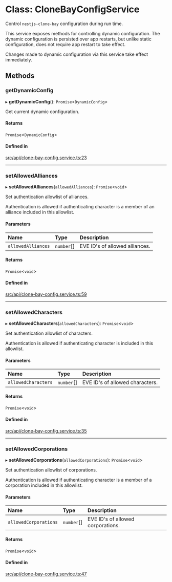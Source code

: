 # Class: CloneBayConfigService

Control `nestjs-clone-bay` configuration during run time.

This service exposes methods for controlling dynamic configuration. The
dynamic configuration is persisted over app restarts, but unlike static
configuration, does not require app restart to take effect.

Changes made to dynamic configuration via this service take effect
immediately.

## Methods

### getDynamicConfig

▸ **getDynamicConfig**(): `Promise`\<`DynamicConfig`\>

Get current dynamic configuration.

#### Returns

`Promise`\<`DynamicConfig`\>

#### Defined in

[src/api/clone-bay-config.service.ts:23](https://github.com/joonashak/nestjs-clone-bay/blob/fb218b0/lib/src/api/clone-bay-config.service.ts#L23)

___

### setAllowedAlliances

▸ **setAllowedAlliances**(`allowedAlliances`): `Promise`\<`void`\>

Set authentication allowlist of alliances.

Authentication is allowed if authenticating character is a member of an
alliance included in this allowlist.

#### Parameters

| Name | Type | Description |
| :------ | :------ | :------ |
| `allowedAlliances` | `number`[] | EVE ID's of allowed alliances. |

#### Returns

`Promise`\<`void`\>

#### Defined in

[src/api/clone-bay-config.service.ts:59](https://github.com/joonashak/nestjs-clone-bay/blob/fb218b0/lib/src/api/clone-bay-config.service.ts#L59)

___

### setAllowedCharacters

▸ **setAllowedCharacters**(`allowedCharacters`): `Promise`\<`void`\>

Set authentication allowlist of characters.

Authentication is allowed if authenticating character is included in this
allowlist.

#### Parameters

| Name | Type | Description |
| :------ | :------ | :------ |
| `allowedCharacters` | `number`[] | EVE ID's of allowed characters. |

#### Returns

`Promise`\<`void`\>

#### Defined in

[src/api/clone-bay-config.service.ts:35](https://github.com/joonashak/nestjs-clone-bay/blob/fb218b0/lib/src/api/clone-bay-config.service.ts#L35)

___

### setAllowedCorporations

▸ **setAllowedCorporations**(`allowedCorporations`): `Promise`\<`void`\>

Set authentication allowlist of corporations.

Authentication is allowed if authenticating character is a member of a
corporation included in this allowlist.

#### Parameters

| Name | Type | Description |
| :------ | :------ | :------ |
| `allowedCorporations` | `number`[] | EVE ID's of allowed corporations. |

#### Returns

`Promise`\<`void`\>

#### Defined in

[src/api/clone-bay-config.service.ts:47](https://github.com/joonashak/nestjs-clone-bay/blob/fb218b0/lib/src/api/clone-bay-config.service.ts#L47)
